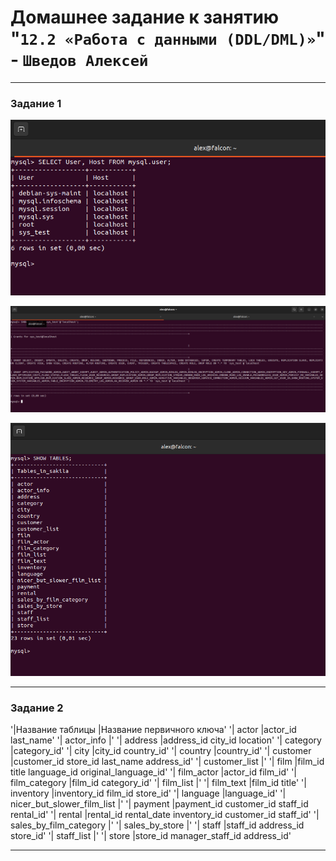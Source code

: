 # Домашнее задание к занятию "`12.2 «Работа с данными (DDL/DML)»`" - `Шведов Алексей`

---

### Задание 1

![scrin1](https://github.com/aleksey-shv/netology-homework/blob/main/my_img/12-02_1.png)

![scrin2](https://github.com/aleksey-shv/netology-homework/blob/main/my_img/12-02_2.png)

![scrin3](https://github.com/aleksey-shv/netology-homework/blob/main/my_img/12-02_3.png)

---

### Задание 2

'|Название таблицы            |Название первичного ключа'
'| actor                      |actor_id last_name'
'| actor_info                 |'
'| address                    |address_id city_id location'
'| category                   |category_id'
'| city                       |city_id country_id'
'| country                    |country_id'
'| customer                   |customer_id store_id last_name address_id'
'| customer_list              |'
'| film                       |film_id title language_id original_language_id'
'| film_actor                 |actor_id film_id'
'| film_category              |film_id category_id'
'| film_list                  |'
'| film_text                  |film_id title'
'| inventory                  |inventory_id film_id store_id'
'| language                   |language_id' 
'| nicer_but_slower_film_list |'
'| payment                    |payment_id customer_id staff_id rental_id'
'| rental                     |rental_id rental_date inventory_id customer_id staff_id' 
'| sales_by_film_category     |'
'| sales_by_store             |'
'| staff                      |staff_id address_id store_id'
'| staff_list                 |'
'| store                      |store_id manager_staff_id address_id'

---


